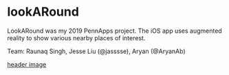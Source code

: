 # lookARound
LookARound was my 2019 PennApps project. The iOS app uses augmented reality to show various nearby places of interest.

Team: Raunaq Singh, Jesse Liu (@jasssse), Aryan (@AryanAb)

[header image](https://raw.github.com/KrisKasprzak/ILI9341_t3_controls/master/Equalizer.jpg)
